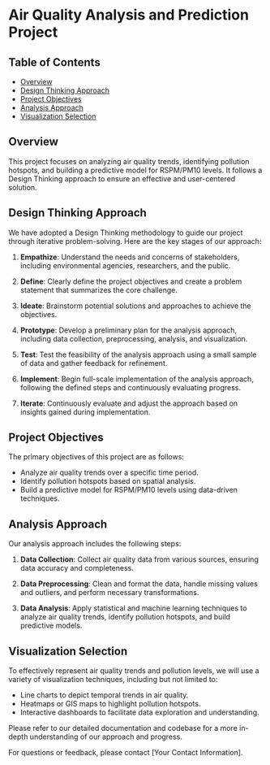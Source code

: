 # Air Quality Analysis and Prediction Project

## Table of Contents
- [Overview](#overview)
- [Design Thinking Approach](#design-thinking-approach)
- [Project Objectives](#project-objectives)
- [Analysis Approach](#analysis-approach)
- [Visualization Selection](#visualization-selection)

## Overview
This project focuses on analyzing air quality trends, identifying pollution hotspots, and building a predictive model for RSPM/PM10 levels. It follows a Design Thinking approach to ensure an effective and user-centered solution.

## Design Thinking Approach
We have adopted a Design Thinking methodology to guide our project through iterative problem-solving. Here are the key stages of our approach:

1. **Empathize**: Understand the needs and concerns of stakeholders, including environmental agencies, researchers, and the public.

2. **Define**: Clearly define the project objectives and create a problem statement that summarizes the core challenge.

3. **Ideate**: Brainstorm potential solutions and approaches to achieve the objectives.

4. **Prototype**: Develop a preliminary plan for the analysis approach, including data collection, preprocessing, analysis, and visualization.

5. **Test**: Test the feasibility of the analysis approach using a small sample of data and gather feedback for refinement.

6. **Implement**: Begin full-scale implementation of the analysis approach, following the defined steps and continuously evaluating progress.

7. **Iterate**: Continuously evaluate and adjust the approach based on insights gained during implementation.

## Project Objectives
The primary objectives of this project are as follows:
- Analyze air quality trends over a specific time period.
- Identify pollution hotspots based on spatial analysis.
- Build a predictive model for RSPM/PM10 levels using data-driven techniques.

## Analysis Approach
Our analysis approach includes the following steps:
1. **Data Collection**: Collect air quality data from various sources, ensuring data accuracy and completeness.

2. **Data Preprocessing**: Clean and format the data, handle missing values and outliers, and perform necessary transformations.

3. **Data Analysis**: Apply statistical and machine learning techniques to analyze air quality trends, identify pollution hotspots, and build predictive models.

## Visualization Selection
To effectively represent air quality trends and pollution levels, we will use a variety of visualization techniques, including but not limited to:
- Line charts to depict temporal trends in air quality.
- Heatmaps or GIS maps to highlight pollution hotspots.
- Interactive dashboards to facilitate data exploration and understanding.

Please refer to our detailed documentation and codebase for a more in-depth understanding of our approach and progress.

For questions or feedback, please contact [Your Contact Information].
